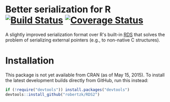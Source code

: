 Better serialization for R [![Build Status](https://travis-ci.org/robertzk/RDS2.svg?branch=master)](https://travis-ci.org/robertzk/RDS2) [![Coverage Status](https://coveralls.io/repos/robertzk/RDS2/badge.svg?branch=master)](https://coveralls.io/r/robertzk/RDS2)
===========

A slightly improved serialization format over R's built-in [RDS](http://cran.r-project.org/web/packages/RDS/index.html)
that solves the problem of serializing external pointers (e.g., to 
non-native C structures).

# Installation

This package is not yet available from CRAN (as of May 15, 2015).
To install the latest development builds directly from GitHub, run this instead:

```R
if (!require("devtools")) install.packages("devtools")
devtools::install_github("robertzk/RDS2")
```


